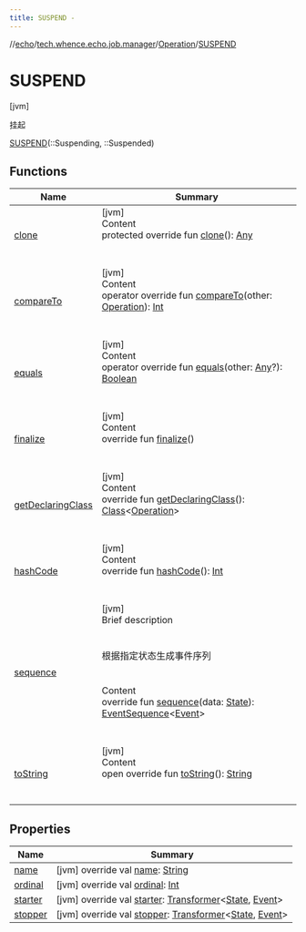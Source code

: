 ```yaml
---
title: SUSPEND -
---
```

//[echo](../../../index.md)/[tech.whence.echo.job.manager](../../index.md)/[Operation](../index.md)/[SUSPEND](index.md)



# SUSPEND  
 [jvm] 

挂起

[SUSPEND](index.md)(::Suspending, ::Suspended)  
  
   


## Functions  
  
|  Name|  Summary| 
|---|---|
| [clone](../../../tech.whence.echo.webclient.response/-response-mocker/-purpose/-p-a-r-s-e-d/index.md#kotlin/Enum/clone/#/PointingToDeclaration/)| [jvm]  <br>Content  <br>protected override fun [clone](../../../tech.whence.echo.webclient.response/-response-mocker/-purpose/-p-a-r-s-e-d/index.md#kotlin/Enum/clone/#/PointingToDeclaration/)(): [Any](https://kotlinlang.org/api/latest/jvm/stdlib/kotlin/-any/index.html)  <br><br><br>
| [compareTo](../-r-e-s-u-m-e/index.md#kotlin/Enum/compareTo/#tech.whence.echo.job.manager.Operation/PointingToDeclaration/)| [jvm]  <br>Content  <br>operator override fun [compareTo](../-r-e-s-u-m-e/index.md#kotlin/Enum/compareTo/#tech.whence.echo.job.manager.Operation/PointingToDeclaration/)(other: [Operation](../index.md)): [Int](https://kotlinlang.org/api/latest/jvm/stdlib/kotlin/-int/index.html)  <br><br><br>
| [equals](../../../tech.whence.echo.webclient.response/-response-mocker/-purpose/-p-a-r-s-e-d/index.md#kotlin/Enum/equals/#kotlin.Any?/PointingToDeclaration/)| [jvm]  <br>Content  <br>operator override fun [equals](../../../tech.whence.echo.webclient.response/-response-mocker/-purpose/-p-a-r-s-e-d/index.md#kotlin/Enum/equals/#kotlin.Any?/PointingToDeclaration/)(other: [Any](https://kotlinlang.org/api/latest/jvm/stdlib/kotlin/-any/index.html)?): [Boolean](https://kotlinlang.org/api/latest/jvm/stdlib/kotlin/-boolean/index.html)  <br><br><br>
| [finalize](../../../tech.whence.echo.webclient.response/-response-mocker/-purpose/-p-a-r-s-e-d/index.md#kotlin/Enum/finalize/#/PointingToDeclaration/)| [jvm]  <br>Content  <br>override fun [finalize](../../../tech.whence.echo.webclient.response/-response-mocker/-purpose/-p-a-r-s-e-d/index.md#kotlin/Enum/finalize/#/PointingToDeclaration/)()  <br><br><br>
| [getDeclaringClass](../../../tech.whence.echo.webclient.response/-response-mocker/-purpose/-p-a-r-s-e-d/index.md#kotlin/Enum/getDeclaringClass/#/PointingToDeclaration/)| [jvm]  <br>Content  <br>override fun [getDeclaringClass](../../../tech.whence.echo.webclient.response/-response-mocker/-purpose/-p-a-r-s-e-d/index.md#kotlin/Enum/getDeclaringClass/#/PointingToDeclaration/)(): [Class](https://docs.oracle.com/javase/8/docs/api/java/lang/Class.html)<[Operation](../index.md)>  <br><br><br>
| [hashCode](../../../tech.whence.echo.webclient.response/-response-mocker/-purpose/-p-a-r-s-e-d/index.md#kotlin/Enum/hashCode/#/PointingToDeclaration/)| [jvm]  <br>Content  <br>override fun [hashCode](../../../tech.whence.echo.webclient.response/-response-mocker/-purpose/-p-a-r-s-e-d/index.md#kotlin/Enum/hashCode/#/PointingToDeclaration/)(): [Int](https://kotlinlang.org/api/latest/jvm/stdlib/kotlin/-int/index.html)  <br><br><br>
| [sequence](../sequence.md)| [jvm]  <br>Brief description  <br><br><br>根据指定状态生成事件序列<br><br>  <br>Content  <br>override fun [sequence](../sequence.md)(data: [State](../../../tech.whence.echo.job.manager.state/-state/index.md)): [EventSequence](../../../tech.whence.echo.event/-event-sequence/index.md)<[Event](../../-event/index.md)>  <br><br><br>
| [toString](../../../tech.whence.echo.webclient.response/-response-mocker/-purpose/-p-a-r-s-e-d/index.md#kotlin/Enum/toString/#/PointingToDeclaration/)| [jvm]  <br>Content  <br>open override fun [toString](../../../tech.whence.echo.webclient.response/-response-mocker/-purpose/-p-a-r-s-e-d/index.md#kotlin/Enum/toString/#/PointingToDeclaration/)(): [String](https://kotlinlang.org/api/latest/jvm/stdlib/kotlin/-string/index.html)  <br><br><br>


## Properties  
  
|  Name|  Summary| 
|---|---|
| [name](index.md#tech.whence.echo.job.manager/Operation.SUSPEND/name/#/PointingToDeclaration/)|  [jvm] override val [name](index.md#tech.whence.echo.job.manager/Operation.SUSPEND/name/#/PointingToDeclaration/): [String](https://kotlinlang.org/api/latest/jvm/stdlib/kotlin/-string/index.html)   <br>
| [ordinal](index.md#tech.whence.echo.job.manager/Operation.SUSPEND/ordinal/#/PointingToDeclaration/)|  [jvm] override val [ordinal](index.md#tech.whence.echo.job.manager/Operation.SUSPEND/ordinal/#/PointingToDeclaration/): [Int](https://kotlinlang.org/api/latest/jvm/stdlib/kotlin/-int/index.html)   <br>
| [starter](index.md#tech.whence.echo.job.manager/Operation.SUSPEND/starter/#/PointingToDeclaration/)|  [jvm] override val [starter](index.md#tech.whence.echo.job.manager/Operation.SUSPEND/starter/#/PointingToDeclaration/): [Transformer](../../../tech.whence.echo.function/-transformer/index.md)<[State](../../../tech.whence.echo.job.manager.state/-state/index.md), [Event](../../-event/index.md)>   <br>
| [stopper](index.md#tech.whence.echo.job.manager/Operation.SUSPEND/stopper/#/PointingToDeclaration/)|  [jvm] override val [stopper](index.md#tech.whence.echo.job.manager/Operation.SUSPEND/stopper/#/PointingToDeclaration/): [Transformer](../../../tech.whence.echo.function/-transformer/index.md)<[State](../../../tech.whence.echo.job.manager.state/-state/index.md), [Event](../../-event/index.md)>   <br>

